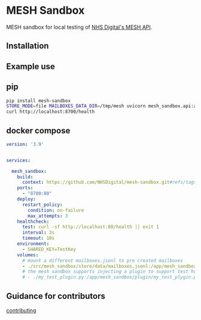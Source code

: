 MESH Sandbox
===========

MESH sandbox for local testing of [NHS Digital's MESH API](https://digital.nhs.uk/developer/api-catalogue/message-exchange-for-social-care-and-health-api).

Installation
------------

Example use
-----------

pip
---

```bash
pip install mesh-sandbox
STORE_MODE=file MAILBOXES_DATA_DIR=/tmp/mesh uvicorn mesh_sandbox.api:app --reload --port 8700 --workers=1
curl http://localhost:8700/health
```

docker compose
--------------

```yaml
version: '3.9'


services:

  mesh_sandbox:
    build: 
      context: https://github.com/NHSDigital/mesh-sandbox.git#refs/tags/v1.0.4
    ports:
      - "8700:80"
    deploy:
      restart_policy:
        condition: on-failure
        max_attempts: 3
    healthcheck:
      test: curl -sf http://localhost:80/health || exit 1
      interval: 3s
      timeout: 10s
    environment:
      - SHARED_KEY=TestKey
    volumes:
      # mount a different mailboxes.jsonl to pre created mailboxes
      - ./src/mesh_sandbox/store/data/mailboxes.jsonl:/app/mesh_sandbox/store/data/mailboxes.jsonl:ro
      # the mesh sandbox supports injecting a plugin to support test hooks 
      # - ./my_test_plugin.py:/app/mesh_sandbox/plugin/my_test_plygin.py:ro

```

Guidance for contributors
-------------------------
[contributing](CONTRIBUTING.md)
